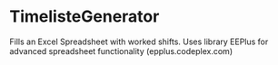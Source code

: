 # TimelisteGenerator
Fills an Excel Spreadsheet with worked shifts. Uses library EEPlus for advanced spreadsheet functionality (epplus.codeplex.com)
